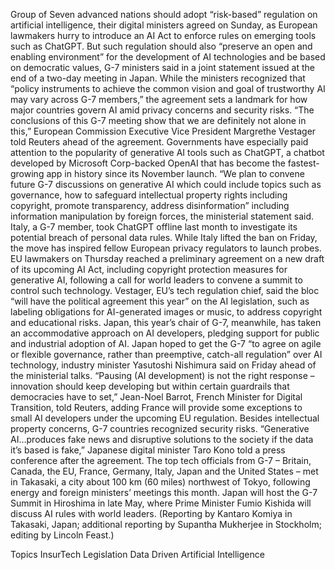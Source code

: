 Group of Seven advanced nations should adopt “risk-based” regulation on artificial intelligence, their digital ministers agreed on Sunday, as European lawmakers hurry to introduce an AI Act to enforce rules on emerging tools such as ChatGPT.
But such regulation should also “preserve an open and enabling environment” for the development of AI technologies and be based on democratic values, G-7 ministers said in a joint statement issued at the end of a two-day meeting in Japan.
While the ministers recognized that “policy instruments to achieve the common vision and goal of trustworthy AI may vary across G-7 members,” the agreement sets a landmark for how major countries govern AI amid privacy concerns and security risks.
“The conclusions of this G-7 meeting show that we are definitely not alone in this,” European Commission Executive Vice President Margrethe Vestager told Reuters ahead of the agreement.
Governments have especially paid attention to the popularity of generative AI tools such as ChatGPT, a chatbot developed by Microsoft Corp-backed OpenAI that has become the fastest-growing app in history since its November launch.
“We plan to convene future G-7 discussions on generative AI which could include topics such as governance, how to safeguard intellectual property rights including copyright, promote transparency, address disinformation” including information manipulation by foreign forces, the ministerial statement said.
Italy, a G-7 member, took ChatGPT offline last month to investigate its potential breach of personal data rules. While Italy lifted the ban on Friday, the move has inspired fellow European privacy regulators to launch probes.
EU lawmakers on Thursday reached a preliminary agreement on a new draft of its upcoming AI Act, including copyright protection measures for generative AI, following a call for world leaders to convene a summit to control such technology.
Vestager, EU’s tech regulation chief, said the bloc “will have the political agreement this year” on the AI legislation, such as labeling obligations for AI-generated images or music, to address copyright and educational risks.
Japan, this year’s chair of G-7, meanwhile, has taken an accommodative approach on AI developers, pledging support for public and industrial adoption of AI.
Japan hoped to get the G-7 “to agree on agile or flexible governance, rather than preemptive, catch-all regulation” over AI technology, industry minister Yasutoshi Nishimura said on Friday ahead of the ministerial talks.
“Pausing (AI development) is not the right response – innovation should keep developing but within certain guardrails that democracies have to set,” Jean-Noel Barrot, French Minister for Digital Transition, told Reuters, adding France will provide some exceptions to small AI developers under the upcoming EU regulation.
Besides intellectual property concerns, G-7 countries recognized security risks. “Generative AI…produces fake news and disruptive solutions to the society if the data it’s based is fake,” Japanese digital minister Taro Kono told a press conference after the agreement.
The top tech officials from G-7 – Britain, Canada, the EU, France, Germany, Italy, Japan and the United States – met in Takasaki, a city about 100 km (60 miles) northwest of Tokyo, following energy and foreign ministers’ meetings this month.
Japan will host the G-7 Summit in Hiroshima in late May, where Prime Minister Fumio Kishida will discuss AI rules with world leaders.
(Reporting by Kantaro Komiya in Takasaki, Japan; additional reporting by Supantha Mukherjee in Stockholm; editing by Lincoln Feast.)

Topics
InsurTech
Legislation
Data Driven
Artificial Intelligence
